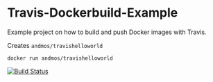 # Travis-Dockerbuild-Example
Example project on how to build and push Docker images with Travis.

Creates `andmos/travishelloworld`

`docker run andmos/travishelloworld`

[![Build
Status](https://travis-ci.org/andmos/Travis-Dockerbuild-Example.svg?branch=master)](https://travis-ci.org/andmos/Travis-Dockerbuild-Example)
